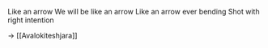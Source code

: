 Like an arrow
We will be like an arrow
Like an arrow ever bending
Shot with right intention

-> [[Avalokiteshjara]]